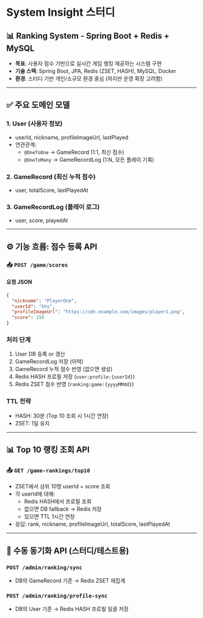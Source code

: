# System Insight 스터디
## 📊 Ranking System - Spring Boot + Redis + MySQL

- **목표**: 사용자 점수 기반으로 실시간 게임 랭킹 제공하는 시스템 구현
- **기술 스택**: Spring Boot, JPA, Redis (ZSET, HASH), MySQL, Docker
- **환경**: 스터디 기반 개인/소규모 환경 중심 (하지만 운영 확장 고려함)

---

## ✅ 주요 도메인 모델

### 1. User (사용자 정보)

- userId, nickname, profileImageUrl, lastPlayed
- 연관관계:
    - `@OneToOne` → GameRecord (1:1, 최신 점수)
    - `@OneToMany` → GameRecordLog (1\:N, 모든 플레이 기록)

### 2. GameRecord (최신 누적 점수)

- user, totalScore, lastPlayedAt

### 3. GameRecordLog (플레이 로그)

- user, score, playedAt

---

## ⚙️ 기능 흐름: 점수 등록 API

### 📥 `POST /game/scores`

#### 요청 JSON

```json
{
  "nickname": "PlayerOne",
  "userId": "khs",
  "profileImageUrl": "https://cdn.example.com/images/player1.png",
  "score": 150
}
```

### 처리 단계

1. User DB 등록 or 갱신
2. GameRecordLog 저장 (이력)
3. GameRecord 누적 점수 반영 (없으면 생성)
4. Redis HASH 프로필 저장 (`user:profile:{userId}`)
5. Redis ZSET 점수 반영 (`ranking:game:{yyyyMMdd}`)

### TTL 전략

- HASH: 30분 (Top 10 조회 시 1시간 연장)
- ZSET: 1일 유지

---

## 📊 Top 10 랭킹 조회 API

### 📤 `GET /game-rankings/top10`

- ZSET에서 상위 10명 userId + score 조회
- 각 userId에 대해:
    - Redis HASH에서 프로필 조회
    - 없으면 DB fallback → Redis 저장
    - 있으면 TTL 1시간 연장
- 응답: rank, nickname, profileImageUrl, totalScore, lastPlayedAt

---

## 🔁 수동 동기화 API (스터디/테스트용)

### `POST /admin/ranking/sync`

- DB의 GameRecord 기준 → Redis ZSET 재집계

### `POST /admin/ranking/profile-sync`

- DB의 User 기준 → Redis HASH 프로필 일괄 저장
